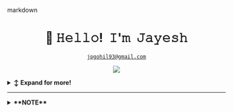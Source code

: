 
markdown
<!-- Title -->
<h1 align="center" title="...and I'm happy to see you here :)">👋 𝙷𝚎𝚕𝚕𝚘! 𝙸'𝚖 𝙹𝚊𝚢𝚎𝚜𝚑</h1>

<!-- Contact and keys -->
<p align="center">
<a href="mailto:jpgphil93@gmail.com” title="Email Address"><code>jpgohil93@gmail.com</code></a>
</p>

<!-- Socials -->
<p align="center">
   <kbd>
  <a href="https://www.linkedin.com/in/jpgohil227/" title="LinkedIn - Jayesh Gohel"><img src="https://img.shields.io/badge/-Jayesh_Gohel-0072b1?style=flat&logo=Linkedin&logoColor=white" /></a>
  </kbd>
</p>

<!-- Outer collapsible -->  
<details>
   <summary><b>↕️ Expand for more!</b></summary>
  
   <br>
   
<!-- About Section -->
<details>
  <summary><b>👤 About</b></summary>
    <p>
      <img align="right" width="250" src="https://github.com/jayeshgohel/raw/master/assets/jayesh-gohel_profile-pic.png" alt="Jayesh Gohel" />
      
<blockquote>

I am a software engineer based in Gujarat, India. And I love writing code!
  
I care a lot about privacy and security and have carried out several audits and have made numerous submissions to various bug bounty programs.

I also enjoy attending hackathons and coding competitions, as it's a great opportunity to try out new technologies, meet new people, and consume a lot of free caffeine.

I have a small homelab, which I'm using to learn more about system administration and host my own services.

When I'm not at the keyboard, I like sports, astronomy, and hanging out with friends.

</blockquote>
    
----

</p>
</details>


<!-- Tech Stack -->  
<details>
  <summary><b>🛠️ Tech Stack</b></summary>
    <p>

| **Category** | **Technologies** |
| - | - |
**Frontend** | [![React.js](https://img.shields.io/static/v1?label=&message=React.js&color=61DAFB&logo=react&logoColor=FFFFFF)](https://reactjs.org/) [![TypeScript](https://img.shields.io/static/v1?label=&message=TypeScript&color=3178C6&logo=typescript&logoColor=FFFFFF)](https://www.typescriptlang.org/) [![Tailwind CSS](https://img.shields.io/static/v1?label=&message=Tailwind%20CSS&color=38B2AC&logo=tailwindcss&logoColor=FFFFFF)](https://tailwindcss.com/) [![Redux](https://img.shields.io/static/v1?label=&message=

Redux&color=764ABC&logo=redux&logoColor=FFFFFF)](https://redux.js.org/) [![SASS/SCSS](https://img.shields.io/static/v1?label=&message=SASS%2FSCSS&color=CC6699&logo=sass&logoColor=FFFFFF)](https://sass-lang.com/) [![Webpack](https://img.shields.io/static/v1?label=&message=Webpack&color=8DD6F9&logo=webpack&logoColor=FFFFFF)](https://webpack.js.org/) [![Babel](https://img.shields.io/static/v1?label=&message=Babel&color=F9DC3E&logo=babel&logoColor=FFFFFF)](https://babeljs.io/) [![Next.js](https://img.shields.io/static/v1?label=&message=Next.js&color=000000&logo=nextdotjs&logoColor=FFFFFF)](https://nextjs.org/)
**Backend** | [![Node.js](https://img.shields.io/static/v1?label=&message=Node.js&color=339933&logo=nodedotjs&logoColor=FFFFFF)](https://nodejs.org/) [![Express](https://img.shields.io/static/v1?label=&message=Express&color=000000&logo=express&logoColor=FFFFFF)](https://expressjs.com/) [![Laravel](https://img.shields.io/static/v1?label=&message=Laravel&color=FF2D20&logo=laravel&logoColor=FFFFFF)](https://laravel.com/)
**Database** | [![MongoDB](https://img.shields.io/static/v1?label=&message=MongoDB&color=47A248&logo=mongodb&logoColor=FFFFFF)](https://www.mongodb.com/) [![PostgreSQL](https://img.shields.io/static/v1?label=&message=PostgreSQL&color=336791&logo=postgresql&logoColor=FFFFFF)](https://www.postgresql.org/) [![MySQL](https://img.shields.io/static/v1?label=&message=MySQL&color=4479A1&logo=mysql&logoColor=FFFFFF)](https://www.mysql.com/) [![Redis](https://img.shields.io/static/v1?label=&message=Redis&color=DC382D&logo=redis&logoColor=FFFFFF)](https://redis.io/) [![Elasticsearch](https://img.shields.io/static/v1?label=&message=Elasticsearch&color=005571&logo=elasticsearch&logoColor=FFFFFF)](https://www.elastic.co/)
**Additional Skills** | [![Docker](https://img.shields.io/static/v1?label=&message=Docker&color=2496ED&logo=docker&logoColor=FFFFFF)](https://docker.com/) [![Kubernetes](https://img.shields.io/static/v1?label=&message=Kubernetes&color=326CE5&logo=kubernetes&logoColor=FFFFFF)](https://kubernetes.io/) [![GraphQL](https://img.shields.io/static/v1?label=&message=GraphQL&color=E434AA&logo=graphql&logoColor=FFFFFF)](https://graphql.org/) [![CI/CD Tools](https://img.shields.io/static/v1?label=&message=CI%2FCD%20Tools&color=FF5733&logo=jenkins&logoColor=FFFFFF)](https://jenkins.io/) [![GitLab CI/CD](https://img.shields.io/static/v1?label=&message=GitLab%20CI%2FCD&color=FCA121&logo=gitlab&logoColor=FFFFFF)](https://about.gitlab.com/stages-devops-lifecycle/continuous-integration/) [![GitHub Actions](https://img.shields.io/static/v1?label=&message=GitHub%20Actions&color=2088FF&logo=github-actions&logoColor=FFFFFF)](https://github.com/features/actions)
**Total Experience** | 9+ years

 See **[➡️ Full Tech Stack](https://github.com/jayeshgohel/raw/master/TECH-STACK.md)**, for a list of projects using each of the above technologies

----      

  </p>
</details>
  


<!-- Metrics -->
<details>
  <summary><b>📊 Metrics</b></summary>
    <p>

<a href="https://github.com/jpgohil93/raw/master/METRICS.md">
   <img  width="400" src="https://raw.githubusercontent.com/jpgohil93raw/master/assets/metrics/summary.svg" alt="General Stats">
   <img  width="400" src="https://raw.githubusercontent.com/jpgohil93/raw/master/assets/metrics/habits.svg" alt="Coding Habits">
</a>
<br /><br /><br />
       


**[➡️ More Metrics](/METRICS.md)**

</p>
</details>


<!-- Recent Activity -->
<details>
  <summary><b>⚡ Recent Activity</b

></summary>
    <p>
            
<a href="/METRICS.md"><img align='right' width='300' src='https://github-contribution-stats.vercel.app/api/?username=jayeshgohel' alt='Astro Dab'></a>

<!--START_SECTION:activity-->
1. 🔒 Closed issue [#1](https://github.com/jayeshgohel/bug-bounties/issues/1) in [jpgohil93/bug-bounties](https://github.com/jayeshgohel/bug-bounties)
2. 💪 Opened PR [#10378](https://github.com/simple-icons/simple-icons/pull/10378) in [simple-icons/simple-icons](https://github.com/simple-icons/simple-icons)
3. 🗣 Commented on [#75](https://github.com/jpgohil93/web-check/issues/75) in [jpgohil93/web-check](https://github.com/jayeshgohel/web-check)
4. 🎉 Merged PR [#3](https://github.com/jpgohil93/who-dat/pull/3) in [jpgohil93/who-dat](https://github.com/jpgohil93/who-dat)
5. 🎉 Merged PR [#33](https://github.com/jpgohil93/email-comparison/pull/33) in [jpgohil93/email-comparison](https://github.com/jpgohil93/email-comparison)
6. 💪 Opened PR [#33](https://github.com/jpgohil93/email-comparison/pull/33) in [jpgohil93/email-comparison](https://github.com/jpgohil93/email-comparison)
7. 🔒 Closed issue [#1431](https://github.com/jpgohil93/dashy/issues/1431) in [jpgohil93/dashy](https://github.com/jpgohil93/dashy)
8. 🗣 Commented on [#7](https://github.com/jpgohil93/email-comparison/issues/7) in [jpgohil93/email-comparison](https://github.com/jpgohil93/email-comparison)
9. 🗣 Commented on [#10367](https://github.com/simple-icons/simple-icons/issues/10367) in [simple-icons/simple-icons](https://github.com/simple-icons/simple-icons)
10. ❌ Closed PR [#10367](https://github.com/simple-icons/simple-icons/pull/10367) in [simple-icons/simple-icons](https://github.com/simple-icons/simple-icons)
<!--END_SECTION:activity-->

➡️  **[More Activity](/RECENT-ACTIVITY.md)**

----

</p>
</details>

<!-- Snek -->   
<p align="center">
<a href="https://gitstar-ranking.com/jayeshgohel" title="Snek 🐍"><img width="500" src="https://raw.githubusercontent.com/jpgohil93/raw/master/assets/github-snake.svg" /></a>
</p>

</details>

<!--

<details>
  <summary><b>PGP</b></summary>
    <p align="center">

      
  -----BEGIN PGP PUBLIC KEY BLOCK-----

mQENBFqbwpsBCACxoSZKSkr6zPUSVijbeFV9c7KphqXJxzJqKlWQbMOFL+rj52+Q
F/wy16+Jze4seOGUNA9OiOcpM/YhSQoeFOBPdj5hOc9IXOTx86bhYi3+84D9o1cW
Qq80sOeRNwOzjH7539tttQmBPpFTBAIJYa1l/UP2CWBm2cUk7/f/g/pEaCvdqayp
0uAl3EfNbYkjqw+0GawIjY34Xqza+MONooqDXDJC//xnWDb6UTzTPy3LVX8PMmiw
Gkt6+3Xlfro+h2Y4AlzvVMjvkBWqJwHa6K4YOUsw6gtxZ/W3UIx6ECM5COa/apX/
o3F47k+SVduHb0vfNuHQva+k3Rk7WQlSCCGZABEBAAG0OWFsaWNpYS5zeWtlc0Bw
cm90b25tYWlsLmNvbSA8YWxpY2lhLnN5a2VzQHByb3Rvbm1haWwuY29tPokBPwQQ
AQgAKQUCWpvCnAYLCQcIAwIJEP7baPVcAoOnBBUICgIDFgIBAhkBAhsDAh4BAAoJ
EP7baPVcAoOnRbIH/jMstIMLFSwWhTclFr8idbjMMmmcxOoZ7UtwNOKf3kAbSsZ8
qpQgBYIuN2im3W+WcgM4uqgu4daAXagl6Z0+MsRyPm0ULKVPAmQZuiaxhoXrDsK8
I/7on5JuU9100pav2GSpDGvWlJj4S91kDYSKA3BqzCwNws5taKYrYfO/2ZgFwx2L
LG0Zf/V5afBc3wAZUKTqy+4elT9O3XutURdYBatJtgrqlx5p4vFv7neIlaTo1i9m
BdlsupJDzqUoog6W/vTbLVbgVIBYgYiI1rV9UOD3Ds2y5RMRvKGUheKpc8dATCxD
W8aHT+I89GhLg9qj6rGDfUYwXmTo/ZD0lo8xH8a0KkFsaWNpYSBTeWtlcyA8YWxpY2lhLnN5a2VzQHByb3Rvbm1haWwuY29tPokBTgQTAQgAOBYhBAaI+NNFh9lU6eUf
uP7baPVcAoOnBQJe5omDAhsDBQsJCAcCBhUKCQgLAgQWAgMBAh4BAheAAAoJEP7b
aPVcAoOnI0QIAKmELC7E3d4qvL9pK9mc/GKag9NGZApvQwuTvdoTHq2ggF7YCVZT
atdPlwKbpYbOfyg5XG+Q2L9oZ6cieilxBSzurK35hZG5vj5s02SNnRb4

rQBy3jBl
hlh7Wk1RmT+pPpDBekO9MX6LgMTMPoRzKm61nUe4o18sw3Q8+8l4RTjKc8GWzGk4
If9sYzJmwg4LCd8tcrq+w/oPXj0m+bYshC0/BunSMdCMwtKZPRsCG/lkKWZVMC+D
kWnTh0Feg49Gr6xF0GpHyyFdDXof1z+Ml/JrHFA02Tzjva8y4e8fbbZhq1RHyMZ6
cxt2ImDfaM9XeJzG4pl4Uq2b7q5RUf8KhFfsSmnv4Jkg
=2hfi
-----END PGP PUBLIC KEY BLOCK-----

----      

</details>
-->

---

<details>
  <summary><b>**NOTE**</b></summary>
    <p align="center">

   I don't store any type of private data on this repository. This repository only showcases the public data available in the account.

</p>
</details>

